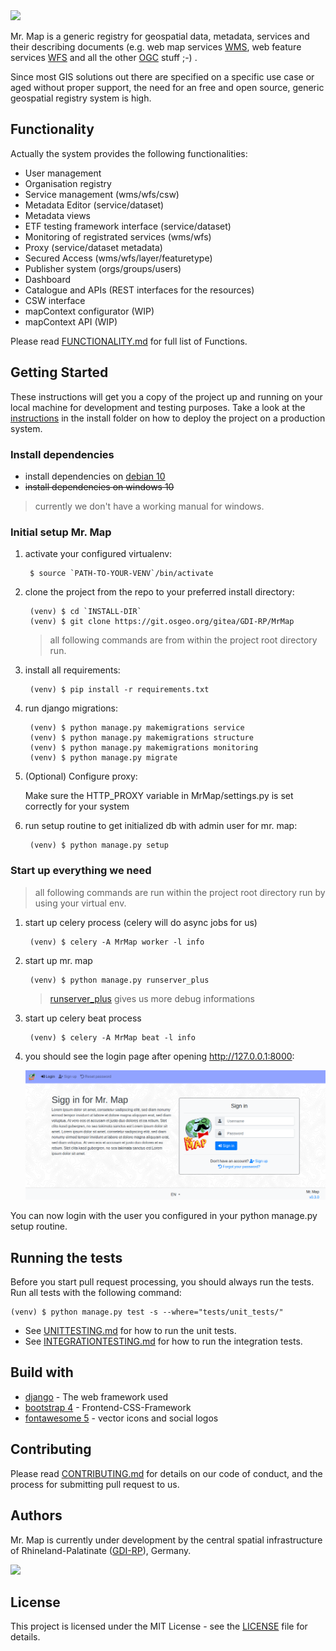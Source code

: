 <img src="https://git.osgeo.org/gitea/GDI-RP/MrMap/raw/branch/pre_master/MrMap/static/images/mr_map.png" width="200">

Mr. Map is a generic registry for geospatial data, metadata, services and their describing documents (e.g. web map services [WMS](https://www.opengeospatial.org/standards/wms), web feature services [WFS](https://www.opengeospatial.org/standards/wfs) and all the other [OGC](http://www.opengeospatial.org/) stuff ;-)
.

Since most GIS solutions out there are specified on a specific use case or aged without proper support, the need for an free and open source, generic geospatial registry system is high.

## Functionality
Actually the system provides the following functionalities:

* User management
* Organisation registry
* Service management (wms/wfs/csw)
* Metadata Editor (service/dataset)
* Metadata views
* ETF testing framework interface (service/dataset)
* Monitoring of registrated services (wms/wfs)
* Proxy (service/dataset metadata)
* Secured Access (wms/wfs/layer/featuretype)
* Publisher system (orgs/groups/users)
* Dashboard
* Catalogue and APIs (REST interfaces for the resources)
* CSW interface
* mapContext configurator (WIP)
* mapContext API (WIP)

Please read [FUNCTIONALITY.md](FUNCTIONALITY.md) for full list of Functions.
  

## Getting Started
These instructions will get you a copy of the project up and running on your local machine for development and testing purposes. Take a look at the [instructions](https://git.osgeo.org/gitea/GDI-RP/MrMap/src/branch/pre_master/install) in the install folder on how to deploy the project on a production system.

### Install dependencies
* install dependencies on [debian 10](INSTALLDEB10.md)
* <del>install dependencies on windows 10</del> 
> currently we don't have a working manual for windows. 

### Initial setup Mr. Map
1. activate your configured virtualenv:
        
        $ source `PATH-TO-YOUR-VENV`/bin/activate

1. clone the project from the repo to your preferred install directory:
        
        (venv) $ cd `INSTALL-DIR`
        (venv) $ git clone https://git.osgeo.org/gitea/GDI-RP/MrMap 

    > all following commands are from within the project root directory run.

1. install all requirements:

        (venv) $ pip install -r requirements.txt
        
1. run django migrations:

        (venv) $ python manage.py makemigrations service
        (venv) $ python manage.py makemigrations structure
        (venv) $ python manage.py makemigrations monitoring
        (venv) $ python manage.py migrate

1. (Optional) Configure proxy:
    
    Make sure the HTTP_PROXY variable in MrMap/settings.py is set correctly for your system

1. run setup routine to get initialized db with admin user for mr. map:
        
        (venv) $ python manage.py setup
        
### Start up everything we need
> all following commands are run within the project root directory run by using your virtual env.
       
1. start up celery process (celery will do async jobs for us)

        (venv) $ celery -A MrMap worker -l info
        
1. start up mr. map

        (venv) $ python manage.py runserver_plus
    > [runserver_plus](https://django-extensions.readthedocs.io/en/latest/runserver_plus.html) gives us more debug informations

1. start up celery beat process

        (venv) $ celery -A MrMap beat -l info
   

1. you should see the login page after opening http://127.0.0.1:8000:

    ![login page](mrmap_loginpage.png)
    
You can now login with the user you configured in your python manage.py setup routine.

## Running the tests
Before you start pull request processing, you should always run the tests.
Run all tests with the following command:

    (venv) $ python manage.py test -s --where="tests/unit_tests/"

* See [UNITTESTING.md](UNITTESTING.md) for how to run the unit tests.
* See [INTEGRATIONTESTING.md](INTEGRATIONTESTING.md) for how to run the integration tests.

<!--ToDo:
##Deployment
What to do here?
-->

## Build with
* [django](https://www.djangoproject.com/) - The web framework used
* [bootstrap 4](https://getbootstrap.com/) - Frontend-CSS-Framework
* [fontawesome 5](https://fontawesome.com/) - vector icons and social logos

## Contributing
Please read [CONTRIBUTING.md](CONTRIBUTING.md) for details on our code of conduct, and the process for submitting pull request to us.

## Authors
Mr. Map is currently under development by the central spatial infrastructure of Rhineland-Palatinate 
([GDI-RP](https://www.geoportal.rlp.de/mediawiki/index.php/Zentrale_Stelle_GDI-RP)), Germany.


<img src="https://www.geoportal.rlp.de/static/useroperations/images/logo-gdi.png" width="200">

## License
This project is licensed under the MIT License - see the [LICENSE](LICENSE) file for details.
